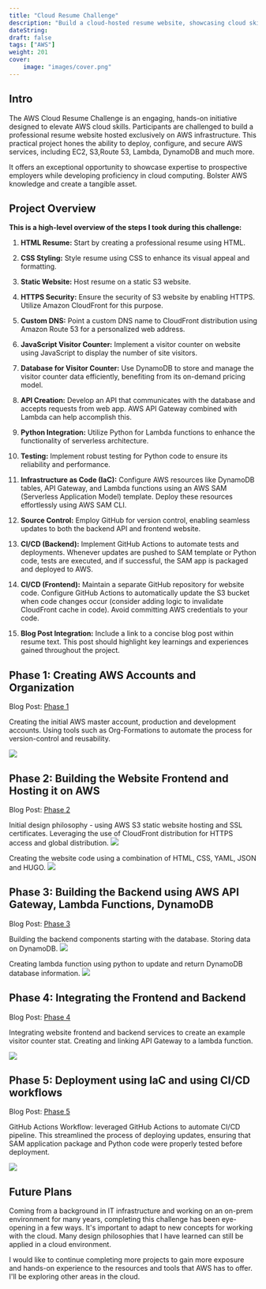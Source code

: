 ```yaml
---
title: "Cloud Resume Challenge"
description: "Build a cloud-hosted resume website, showcasing cloud skills."
dateString: 
draft: false
tags: ["AWS"]
weight: 201
cover:
    image: "images/cover.png"
---
```


## Intro

The AWS Cloud Resume Challenge is an engaging, hands-on initiative designed to elevate AWS cloud skills. Participants are challenged to build a professional resume website hosted exclusively on AWS infrastructure. This practical project hones the ability to deploy, configure, and secure AWS services, including EC2, S3,Route 53, Lambda, DynamoDB and much more.

It offers an exceptional opportunity to showcase expertise to prospective employers while developing proficiency in cloud computing. Bolster AWS knowledge and create a tangible asset.

## Project Overview
**This is a high-level overview of the steps I took during this challenge:**

1. **HTML Resume:** Start by creating a professional resume using HTML.

2. **CSS Styling:** Style resume using CSS to enhance its visual appeal and formatting.

3. **Static Website:** Host resume on a static S3 website.

4. **HTTPS Security:** Ensure the security of S3 website by enabling HTTPS. Utilize Amazon CloudFront for this purpose.

5. **Custom DNS:** Point a custom DNS name to CloudFront distribution using Amazon Route 53 for a personalized web address.

6. **JavaScript Visitor Counter:** Implement a visitor counter on website using JavaScript to display the number of site visitors.

7. **Database for Visitor Counter:** Use DynamoDB to store and manage the visitor counter data efficiently, benefiting from its on-demand pricing model.

8. **API Creation:** Develop an API that communicates with the database and accepts requests from web app. AWS API Gateway combined with Lambda can help accomplish this.

9. **Python Integration:** Utilize Python for Lambda functions to enhance the functionality of serverless architecture.

10. **Testing:** Implement robust testing for Python code to ensure its reliability and performance.

11. **Infrastructure as Code (IaC):** Configure AWS resources like DynamoDB tables, API Gateway, and Lambda functions using an AWS SAM (Serverless Application Model) template. Deploy these resources effortlessly using AWS SAM CLI.

12. **Source Control:** Employ GitHub for version control, enabling seamless updates to both the backend API and frontend website.

13. **CI/CD (Backend):** Implement GitHub Actions to automate tests and deployments. Whenever updates are pushed to SAM template or Python code, tests are executed, and if successful, the SAM app is packaged and deployed to AWS.

14. **CI/CD (Frontend):** Maintain a separate GitHub repository for website code. Configure GitHub Actions to automatically update the S3 bucket when code changes occur (consider adding logic to invalidate CloudFront cache in code). Avoid committing AWS credentials to your code.

15. **Blog Post Integration:** Include a link to a concise blog post within resume text. This post should highlight key learnings and experiences gained throughout the project.

## Phase 1: Creating AWS Accounts and Organization
Blog Post: [Phase 1](https://frankdoka.com/blog/resume-challenge-1)

Creating the initial AWS master account, production and development accounts. Using tools such as Org-Formations to automate the process for version-control and reusability.

![](images/org-formation.png)

## Phase 2: Building the Website Frontend and Hosting it on AWS
Blog Post: [Phase 2](https://frankdoka.com/blog/resume-challenge-2)

Initial design philosophy - using AWS S3 static website hosting and SSL certificates. Leveraging the use of CloudFront distribution for HTTPS access and global distribution.
![](images/aws_s3_static_site.png)

Creating the website code using a combination of HTML, CSS, YAML, JSON and HUGO.
![](images/websitecode.png)

## Phase 3: Building the Backend using AWS API Gateway, Lambda Functions, DynamoDB
Blog Post: [Phase 3](https://frankdoka.com/blog/resume-challenge-3)

Building the backend components starting with the database. Storing data on DynamoDB.
![](images/dynamodb.png)

Creating lambda function using python to update and return DynamoDB database information.
![](images/lambda.png)

## Phase 4: Integrating the Frontend and Backend
Blog Post: [Phase 4](https://frankdoka.com/blog/resume-challenge-4)

Integrating website frontend and backend services to create an example visitor counter stat. Creating and linking API Gateway to a lambda function.

![](images/apigateway.png)

## Phase 5: Deployment using IaC and using CI/CD workflows
Blog Post: [Phase 5](https://frankdoka.com/blog/resume-challenge-5)

GitHub Actions Workflow: leveraged GitHub Actions to automate CI/CD pipeline. This streamlined the process of deploying updates, ensuring that SAM application package and Python code were properly tested before deployment.

![](images/github.png)

## Future Plans

Coming from a background in IT infrastructure and working on an on-prem environment for many years, completing this challenge has been eye-opening in a few ways. It's important to adapt to new concepts for working with the cloud. Many design philosophies that I have learned can still be applied in a cloud environment. 

I would like to continue completing more projects to gain more exposure and hands-on experience to the resources and tools that AWS has to offer. I'll be exploring other areas in the cloud.